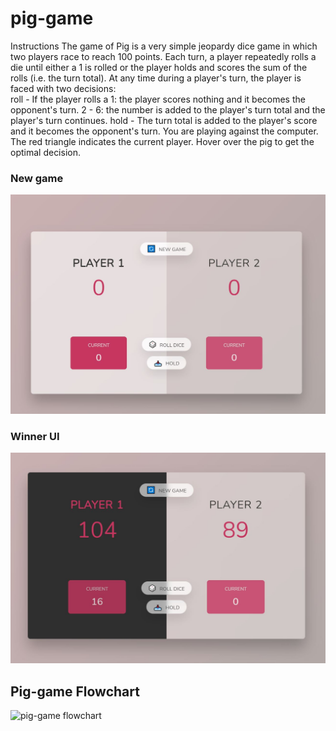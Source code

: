 # pig-game
 Instructions The game of Pig is a very simple jeopardy dice game in which two players race to reach 100 points. 
 Each turn, a player repeatedly rolls a die until either a 1 is rolled or the player holds and scores the sum of 
 the rolls (i.e. the turn total). At any time during a player's turn, the player is faced with two decisions:  
 roll - If the player rolls a 1: the player scores nothing and it becomes the opponent's turn. 2 - 6: the number 
 is added to the player's turn total and the player's turn continues. hold - The turn total is added to the player's 
 score and it becomes the opponent's turn. You are playing against the computer. The red triangle indicates the current
 player. Hover over the pig to get the optimal decision.

### New game

![New game](https://github.com/rqkohistani/pig-game/blob/main/diagrams/NewGame.JPG)

 
 ### Winner UI
 
![Winner UI](https://github.com/rqkohistani/pig-game/blob/main/diagrams/Winner.JPG)
  

  
  
## Pig-game Flowchart


![pig-game flowchart](https://github.com/rqkohistani/pig-game/blob/main/diagrams/pig-game-flowchart.png")

